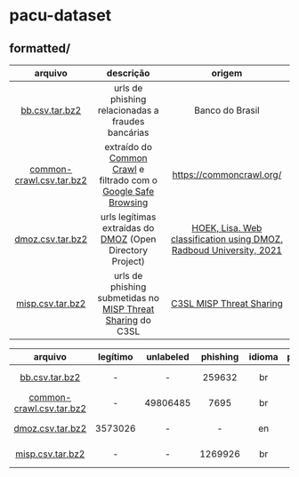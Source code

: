 # pacu-dataset

## formatted/
|arquivo|descrição|origem|
|:-:|:-:|:-:|
|[bb.csv.tar.bz2](https://github.com/pacutil/pacu-dataset/blob/main/formatted/bb.csv.tar.bz2)|urls de phishing relacionadas a fraudes bancárias|Banco do Brasil|
|[common-crawl.csv.tar.bz2](https://github.com/pacutil/pacu-dataset/blob/main/formatted/common-crawl.csv.tar.bz2)|extraído do [Common Crawl](https://commoncrawl.org/) e filtrado com o [Google Safe Browsing](https://developers.google.com/safe-browsing)|https://commoncrawl.org/|
|[dmoz.csv.tar.bz2](https://github.com/pacutil/pacu-dataset/blob/main/formatted/dmoz.csv.tar.bz2)|urls legítimas extraídas do [DMOZ](dmoz.org) (Open Directory Project)|[HOEK, Lisa. Web classification using DMOZ. Radboud University, 2021](https://www.cs.ru.nl/bachelors-theses/2021/Lisa_Hoek___1009553___Web_classification_using_DMOZ.pdf)|
|[misp.csv.tar.bz2](https://github.com/pacutil/pacu-dataset/blob/main/formatted/misp.csv.tar.bz2)|urls de phishing submetidas no [MISP Threat Sharing](https://misp.c3sl.ufpr.br/users/login) do C3SL|[C3SL MISP Threat Sharing](https://misp.c3sl.ufpr.br/users/login)|

|arquivo|legítimo|unlabeled|phishing|idioma|período|
|:-:|:-:|:-:|:-:|:-:|:-:|
|[bb.csv.tar.bz2](https://github.com/pacutil/pacu-dataset/blob/main/formatted/bb.csv.tar.bz2)|-|-|259632|br|2013-2021|
|[common-crawl.csv.tar.bz2](https://github.com/pacutil/pacu-dataset/blob/main/formatted/common-crawl.csv.tar.bz2)|-|49806485|7695|br|2013-2025|
|[dmoz.csv.tar.bz2](https://github.com/pacutil/pacu-dataset/blob/main/formatted/dmoz.csv.tar.bz2)|3573026|-|-|en|1998-2017|
|[misp.csv.tar.bz2](https://github.com/pacutil/pacu-dataset/blob/main/formatted/misp.csv.tar.bz2)|-|-|1269926|br|2013-2025|
